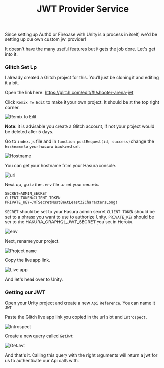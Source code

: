 ﻿---
title: "JWT Provider Service"
metaTitle: "JWT Provider Service | GraphQL Unity Hasura Tutorial"
metaDescription: "Creating a simple Glitch project to handle jwt provision"
---

Since setting up Auth0 or Firebase with Unity is a process in itself, we'd be setting up our own custom jwt provider!

It doesn't have the many useful features but it gets the job done. Let's get into it.

### Glitch Set Up

I already created a Glitch project for this. You'll just be cloning it and editing it a bit.

Open the link here:  https://glitch.com/edit/#!/shooter-arena-jwt

Click `Remix To Edit` to make it your own project. It should be at the top right corner.

![Remix to Edit](https://graphql-engine-cdn.hasura.io/learn-hasura/assets/graphql-unity/authentication/remix.jpg)

**Note**: it is advisable you create a Glitch account, if not your project would be deleted after 5 days.

Go to `index.js` file and in `function postRequest(id, success)` change the `hostname` to your hasura backend url.

![Hostname](https://graphql-engine-cdn.hasura.io/learn-hasura/assets/graphql-unity/authentication/url-change.jpg)

You can get your hostname from your Hasura console.

![url](https://graphql-engine-cdn.hasura.io/learn-hasura/assets/graphql-unity/authentication/url.jpg)

Next up, go to the `.env` file to set your secrets.

```text
SECRET=ADMIN_SECRET
CLIENT_TOKEN=CLIENT_TOKEN
PRIVATE_KEY=JWTSecretMustBeAtLeast32CharactersLong!
```

`SECRET` should be set to your Hasura admin secret
`CLIENT_TOKEN` should be set to a phrase you want to use to authorize Unity.
`PRIVATE_KEY` should be set to the HASURA_GRAPHQL_JWT_SECRET you set in Heroku.

![env](https://graphql-engine-cdn.hasura.io/learn-hasura/assets/graphql-unity/authentication/env.jpg)

Next, rename your project.

![Project name](https://graphql-engine-cdn.hasura.io/learn-hasura/assets/graphql-unity/authentication/rename-glitch.jpg)

Copy the live app link.

![Live app](https://graphql-engine-cdn.hasura.io/learn-hasura/assets/graphql-unity/authentication/share-live-app.jpg)

And let's head over to Unity.

### Getting our JWT

Open your Unity project and create a new `Api Reference`. You can name it `JWT`

Paste the Glitch live app link you copied in the url slot and `Introspect`.

![Introspect](https://graphql-engine-cdn.hasura.io/learn-hasura/assets/graphql-unity/authentication/jwt-api-reference.jpg)

Create a new query called `GetJwt`

![GetJwt](https://graphql-engine-cdn.hasura.io/learn-hasura/assets/graphql-unity/authentication/get-jwt.jpg)

And that's it. Calling this query with the right arguments will return a jwt for us to authenticate our Api calls with.
